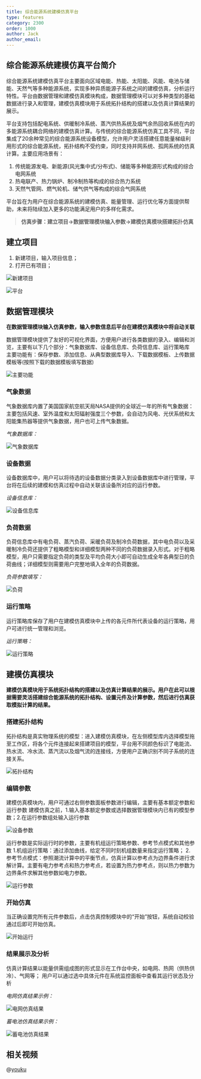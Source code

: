 ```yaml
---
title: 综合能源系统建模仿真平台
type: features
category: 2300
order: 1000
author: Jack
author_email: 
---
```


## 综合能源系统建模仿真平台简介

综合能源系统建模仿真平台主要面向区域电能、热能、太阳能、风能、电池与储能、天然气等多种能源系统，实现多种异质能源子系统之间的建模仿真，分析运行特性。平台由数据管理和建模仿真模块构成，数据管理模块可以对多种类型的基础数据进行录入和管理，建模仿真模块用于系统拓扑结构的搭建以及仿真计算结果的展示。

平台支持包括配电系统、供暖制冷系统、蒸汽供热系统及烟气余热回收系统在内的多能源系统耦合网络的建模仿真计算。与传统的综合能源系统仿真工具不同，平台集成了20余种常见的综合能源系统设备模型，允许用户灵活搭建任意能量梯级利用形式的综合能源系统，拓扑结构不受约束，同时支持并网系统、孤网系统的仿真计算。主要应用场景有：
1. 传统能源发电、新能源(风光集中式/分布式)、储能等多种能源形式构成的综合电网系统
2. 热电联产、热力锅炉、制冷制热等构成的综合热力系统
3. 天然气管网、燃气轮机、储气供气等构成的综合气网系统

平台旨在为用户在综合能源系统的建模仿真、能量管理、运行优化等方面提供帮助，未来将陆续加入更多的功能满足用户的多样化需求。

> **仿真步骤：建立项目→数据管理模块输入参数→建模仿真模块搭建拓扑仿真**

## 建立项目

1. 新建项目，输入项目信息；
2. 打开已有项目；

![新建项目](IntegratedEnergySys/Introduction-new-project.png)

![平台](IntegratedEnergySys/Introduction-platform.png)

## 数据管理模块

**在数据管理模块输入仿真参数，输入参数信息后平台在建模仿真模块中将自动关联**

数据管理模块提供了友好的可视化界面，方便用户进行各类数据的录入、编辑和浏览，主要有以下几个部分：气象数据库、设备信息库、负荷信息库、运行策略库
主要功能有：保存参数、添加信息、从典型数据库导入、下载数据模板、上传数据模板等(按照下载的数据模板填写数据)

![主要功能](IntegratedEnergySys/Introduction-Function.png)

### 气象数据

气象数据库内置了美国国家航空航天局NASA提供的全球近一年的所有气象数据：主要包括风速、室外温度和太阳辐射强度三个参数，会自动为风电、光伏系统和太阳能集热器等提供气象数据，用户也可上传气象数据。

*气象数据库：*

![气象数据库](IntegratedEnergySys/Introduction-meteorological-database.png)

### 设备数据

设备数据库中，用户可以将待选的设备数据分类录入到设备数据库中进行管理，平台将在后续的建模和仿真过程中自动关联该设备所对应的运行参数。

*设备信息库：*

![设备信息库](IntegratedEnergySys/Introduction-device-database.png)

### 负荷数据

负荷信息库中有电负荷、蒸汽负荷、采暖负荷及制冷负荷数据，其中电负荷以及采暖制冷负荷还提供了粗略模型和详细模型两种不同的负荷数据录入形式。对于粗略模型，用户只需要指定负荷的类型及平均负荷大小即可自动生成全年各典型日的负荷曲线；详细模型则需要用户完整地填入全年的负荷数据。

*负荷参数填写：*

![负荷](IntegratedEnergySys/Introduction-load-database.png)

### 运行策略

运行策略库保存了用户在建模仿真模块中上传的各元件所代表设备的运行策略，用户可进行统一管理和浏览。

*运行策略：*

![运行策略](IntegratedEnergySys/Introduction-Strategy.png)



## 建模仿真模块

**建模仿真模块用于系统拓扑结构的搭建以及仿真计算结果的展示。用户在此可以根据需要灵活搭建综合能源系统的拓扑结构、设置元件及计算参数，然后进行仿真获取模拟计算的结果。**

### 搭建拓扑结构

拓扑结构是真实物理系统的模型：进入建模仿真模块，在左侧模型库内选择模型拖至工作区，将各个元件连接起来搭建项目的模型，平台用不同颜色标识了电能流、热水流、冷水流、蒸汽流以及烟气流的连接线，方便用户正确识别不同子系统的连接关系。

![拓扑结构](IntegratedEnergySys/Introduction-topology.png)

### 编辑参数

建模仿真模块内，用户可通过右侧参数面板参数进行编辑，主要有基本额定参数和运行参数
建模仿真之前，1.输入基本额定参数或选择数据管理模块内已有的模型参数；2.在运行参数组处输入运行参数

![设备参数](IntegratedEnergySys/Introduction-device-parameter.png)

运行参数是实际运行时的参数，主要有机组运行策略参数、参考节点模式和其他参数
1.机组运行策略：通过添加曲线，给定不同时刻机组数量来指定运行策略；
2.参考节点模式：参照潮流计算中的平衡节点，仿真计算以参考点为边界条件进行求解计算。主要有电力参考点和热力参考点，若设置为热力参考点，则以热力参数为边界条件求解其他参数如电力参数。

![运行参数](IntegratedEnergySys/Introduction-device-running-parameter.png)


### 开始仿真

当正确设置完所有元件参数后，点击仿真控制模块中的“开始”按钮，系统自动校验通过后即可开始仿真。

![开始运行](IntegratedEnergySys/Introduction-running.gif)

### 结果展示及分析

仿真计算结果以能量供需组成图的形式显示在工作台中央，如电网、热网（供热供冷）、气网等；
用户可以通过选中具体元件在系统监控面板中查看其运行状态及分析

*电网仿真结果示例：*

![电网仿真结果](IntegratedEnergySys/Introduction-PowerResult.png)

*蓄电池仿真结果示例：*

![蓄电池仿真结果](IntegratedEnergySys/Introduction-BatteryResult.png)

## 相关视频

@[youku](XNDY1MzIzNjE1Ng)